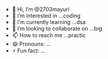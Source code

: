 - 👋 Hi, I’m @2703mayuri
- 👀 I’m interested in ...coding
- 🌱 I’m currently learning ...dsa
- 💞️ I’m looking to collaborate on ...big
- 📫 How to reach me ...practic
- 😄 Pronouns: ...
- ⚡ Fun fact: ...

<!---
2703mayuri/2703mayuri is a ✨ special ✨ repository because its `README.md` (this file) appears on your GitHub profile.
You can click the Preview link to take a look at your changes.
--->
